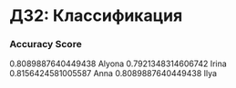 # ДЗ2: Классификация

### Accuracy Score

0.8089887640449438 Alyona
0.7921348314606742 Irina
0.8156424581005587 Anna
0.8089887640449438 Ilya
